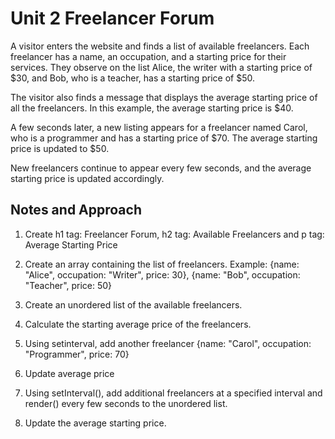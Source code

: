 # Unit 2 Freelancer Forum

A visitor enters the website and finds a list of available freelancers. Each freelancer has a name, an occupation, and a starting price for their services. They observe on the list Alice, the writer with a starting price of $30, and Bob, who is a teacher, has a starting price of $50.

The visitor also finds a message that displays the average starting price of all the freelancers. In this example, the average starting price is $40.

A few seconds later, a new listing appears for a freelancer named Carol, who is a programmer and has a starting price of $70. The average starting price is updated to $50.

New freelancers continue to appear every few seconds, and the average starting price is updated accordingly.

## Notes and Approach

1. Create h1 tag: Freelancer Forum, h2 tag: Available Freelancers and p tag: Average Starting Price

2. Create an array containing the list of freelancers.
Example:
  {name: "Alice", occupation: "Writer", price: 30},
  {name: "Bob", occupation: "Teacher", price: 50}

3. Create an unordered list of the available freelancers.

4. Calculate the starting average price of the freelancers.

5. Using setinterval, add another freelancer {name: "Carol", occupation: "Programmer", price: 70}

6. Update average price

7. Using setInterval(), add additional freelancers at a specified interval and render() every few seconds to the unordered list.

8. Update the average starting price.



